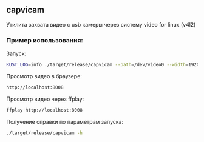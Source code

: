 ## capvicam

Утилита захвата видео с usb камеры через систему video for linux (v4l2)


### Пример использования:
Запуск:
```bash
RUST_LOG=info ./target/release/capvicam --path=/dev/video0 --width=1920 --height=1080 --mjpeg=enable --port=8008
```
Просмотр видео в браузере:
```bash
http://localhost:8008
```
Просмотр видео через ffplay:
```bash
ffplay http://localhost:8008
```

Получение справки по параметрам запуска:
```bash
./target/release/capvicam -h
```